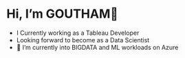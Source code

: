 # Hi, I’m GOUTHAM👋

- I Currently working as a Tableau Developer
- Looking forward to become as a Data Scientist
- 🌱 I’m currently into BIGDATA and ML workloads on Azure 


<!---
GOUTHAM1921/GOUTHAM1921 is a ✨ special ✨ repository because its `README.md` (this file) appears on your GitHub profile.
You can click the Preview link to take a look at your changes.
--->

